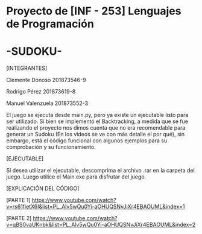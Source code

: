 
#	Proyecto de [INF - 253] Lenguajes de Programación	            #


#                           -SUDOKU-                    	      #

[INTEGRANTES]

Clemente Donoso 201873546-9 

Rodrigo Pérez 201873619-8 

Manuel Valenzuela 201873552-3

El juego se ejecuta desde main.py, pero ya existe un ejecutable listo para ser utilizado. 
Si bien se implementó el Backtracking, a medida que se fue realizando el proyecto nos dimos cuenta que no era 
recomendable para generar un Sudoku (En los videos se ve con más detalle el por qué), sin embargo, está el código 
funcional con algunos ejemplos para su comprobación y su funcionamiento.

[EJECUTABLE]

Si desea utilizar el ejecutable, descomprima el archivo .rar en la carpeta del juego. Luego utilice el Main.exe 
para disfrutar del juego.

[EXPLICACIÓN DEL CÓDIGO]

[PARTE 1] https://www.youtube.com/watch?v=rs61fietX6I&list=PL_Alv5wQu0Yi-aOHUQSNvJiXr4EBAOUML&index=1

[PARTE 2] https://www.youtube.com/watch?v=qBS0vaUKnbk&list=PL_Alv5wQu0Yi-aOHUQSNvJiXr4EBAOUML&index=2

